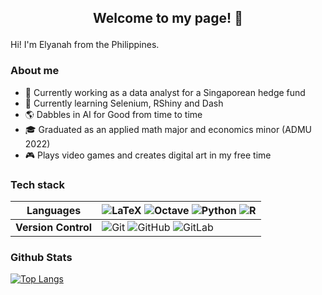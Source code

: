 <h2><p align='center'>Welcome to my page! 👋</p></h2>

Hi! I'm Elyanah from the Philippines. 

### About me
- 💼 Currently working as a data analyst for a Singaporean hedge fund
- 🌱 Currently learning Selenium, RShiny and Dash
- 🌎 Dabbles in AI for Good from time to time
- 🎓 Graduated as an applied math major and economics minor (ADMU 2022)
- 🎮 Plays video games and creates digital art in my free time 

### Tech stack
| **Languages** | ![LaTeX](https://img.shields.io/badge/latex-%23008080.svg?style=for-the-badge&logo=latex&logoColor=white) ![Octave](https://img.shields.io/badge/OCTAVE-darkblue?style=for-the-badge&logo=octave&logoColor=fcd683) ![Python](https://img.shields.io/badge/python-3670A0?style=for-the-badge&logo=python&logoColor=ffdd54) ![R](https://img.shields.io/badge/r-%23276DC3.svg?style=for-the-badge&logo=r&logoColor=white)|
| ------------- | ------------- |
| **Version Control** | ![Git](https://img.shields.io/badge/git-%23F05033.svg?style=for-the-badge&logo=git&logoColor=white) ![GitHub](https://img.shields.io/badge/github-%23121011.svg?style=for-the-badge&logo=github&logoColor=white) ![GitLab](https://img.shields.io/badge/gitlab-%23181717.svg?style=for-the-badge&logo=gitlab&logoColor=white)|

### Github Stats
[![Top Langs](https://github-readme-stats.vercel.app/api/top-langs/?username=elyanah-aco&layout=compact&hide=html)](https://github.com/anuraghazra/github-readme-stats)





<!--
**elyanah-aco/elyanah-aco** is a ✨ _special_ ✨ repository because its `README.md` (this file) appears on your GitHub profile.

Here are some ideas to get you started:

- 🔭 I’m currently working on ...
- 🌱 I’m currently learning ...
- 👯 I’m looking to collaborate on ...
- 🤔 I’m looking for help with ...
- 💬 Ask me about ...
- 📫 How to reach me: ...
- 😄 Pronouns: ...
- ⚡ Fun fact: ...
-->


